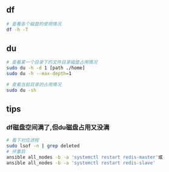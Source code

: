 
## df

```bash
# 查看各个磁盘的使用情况
df -h -T
```

## du

```bash
# 查看某一个目录下的文件目录磁盘占用情况
sudo du -h -d 1 [path ./home]
sudo du -h --max-depth=1

# 查看当前目录的占用情况
sudo du -sh
```

## tips

### df磁盘空间满了,但du磁盘占用又没满

```bash
# 看下对应进程
sudo lsof -n | grep deleted
# 并重启
ansible all_nodes -b -a 'systemctl restart redis-master'或
ansible all_nodes -b -a 'systemctl restart redis-slave'
```
